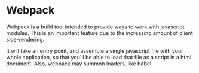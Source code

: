 # Webpack

Webpack is a build tool intended to provide ways to work with javascript modules.
This is an important feature due to the increasing amount of client side-rendering.

It will take an entry point, and assemble a single javascript file with your whole application,
so that you'll be able to load that file as a script in a html document.
Also, webpack may summon loaders, like babel
